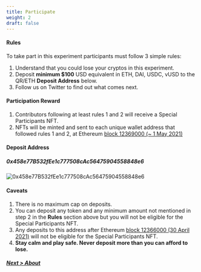 ```yaml
---
title: Participate
weight: 2
draft: false
---
```


#### Rules
To take part in this experiment participants must follow 3 simple rules:

1. Understand that you could lose your cryptos in this experiment.
2. Deposit **minimum $100** USD equivalent in ETH, DAI, USDC, vUSD to the QR/ETH **Deposit Address** below.
3. Follow us on Twitter to find out what comes next.

#### Participation Reward
1. Contributors following at least rules 1 and 2 will receive a Special Participants NFT.
2. NFTs will be minted and sent to each unique wallet address that followed rules 1 and 2, at Ethereum [block 12369000 (~ 1 May 2021)](https://etherscan.io/block/countdown/12369000)

#### Deposit Address
##### 0x458e77B532fEe1c777508cAc56475904558848e6
![0x458e77B532fEe1c777508cAc56475904558848e6](/images/blackbox-eth.png)

#### Caveats
1) There is no maximum cap on deposits.
2) You can deposit any token and any minimum amount not mentioned in step 2 in the **Rules** section above but you will not be eligible for the Special Participants NFT.
3) Any deposits to this address after Ethereum [block 12366000 (30 April 2021)](https://etherscan.io/block/countdown/12366000) will not be eligible for the Special Participants NFT.
3) **Stay calm and play safe. Never deposit more than you can afford to lose.**



##### [Next > About](#about)
